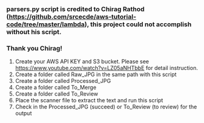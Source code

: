 ### parsers.py script is credited to Chirag Rathod (https://github.com/srcecde/aws-tutorial-code/tree/master/lambda), this project could not accomplish without his script.
### Thank you Chirag!

1. Create your AWS API KEY and S3 bucket. Please see https://www.youtube.com/watch?v=LZ05aNHTbbE for detail instruction.
2. Create a folder called Raw_JPG in the same path with this script
3. Create a folder called Processed_JPG
4. Create a folder called To_Merge
5. Create a folder called To_Review
6. Place the scanner file to extract the text and run this script
7. Check in the Processed_JPG (succeed) or To_Review (to review) for the output
